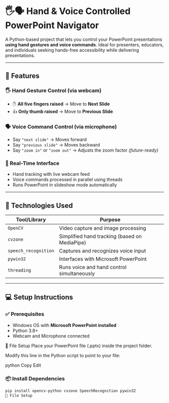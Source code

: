 # 🖐️🗣️ Hand & Voice Controlled PowerPoint Navigator

A Python-based project that lets you control your PowerPoint presentations **using hand gestures and voice commands**. Ideal for presenters, educators, and individuals seeking hands-free accessibility while delivering presentations.

---

## 🚀 Features

### 🖐️ Hand Gesture Control (via webcam)
- ✋ **All five fingers raised** → Move to **Next Slide**
- 👍 **Only thumb raised** → Move to **Previous Slide**

### 🗣️ Voice Command Control (via microphone)
- Say `"next slide"` → Moves forward
- Say `"previous slide"` → Moves backward
- Say `"zoom in"` or `"zoom out"` → Adjusts the zoom factor *(future-ready)*

### 👀 Real-Time Interface
- Hand tracking with live webcam feed
- Voice commands processed in parallel using threads
- Runs PowerPoint in slideshow mode automatically

---

## 🧠 Technologies Used

| Tool/Library         | Purpose                                      |
|----------------------|----------------------------------------------|
| `OpenCV`             | Video capture and image processing           |
| `cvzone`             | Simplified hand tracking (based on MediaPipe)|
| `speech_recognition` | Captures and recognizes voice input          |
| `pywin32`            | Interfaces with Microsoft PowerPoint         |
| `threading`          | Runs voice and hand control simultaneously   |

---

## 💻 Setup Instructions

### ✅ Prerequisites
- Windows OS with **Microsoft PowerPoint installed**
- Python 3.8+  
- Webcam and Microphone connected

📂 File Setup
Place your PowerPoint file (.pptx) inside the project folder.

Modify this line in the Python script to point to your file:

python
Copy
Edit


### 📦 Install Dependencies

```bash
pip install opencv-python cvzone SpeechRecognition pywin32
📂 File Setup


